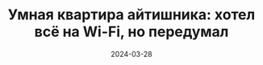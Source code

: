 ---
title: 'Умная квартира айтишника: хотел всё на Wi-Fi, но передумал'
url: https://habr.com/ru/companies/wirenboard/articles/803409/
cover: smart_apartment_it_specialist/smart_apartment_it_specialist.webp
date: 2024-03-28
category: home_automation
---